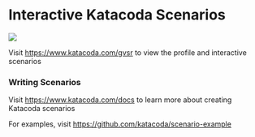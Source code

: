 # Interactive Katacoda Scenarios

[![](http://shields.katacoda.com/katacoda/gvsr/count.svg)](https://www.katacoda.com/gvsr "Get your profile on Katacoda.com")

Visit https://www.katacoda.com/gvsr to view the profile and interactive scenarios

### Writing Scenarios
Visit https://www.katacoda.com/docs to learn more about creating Katacoda scenarios

For examples, visit https://github.com/katacoda/scenario-example
